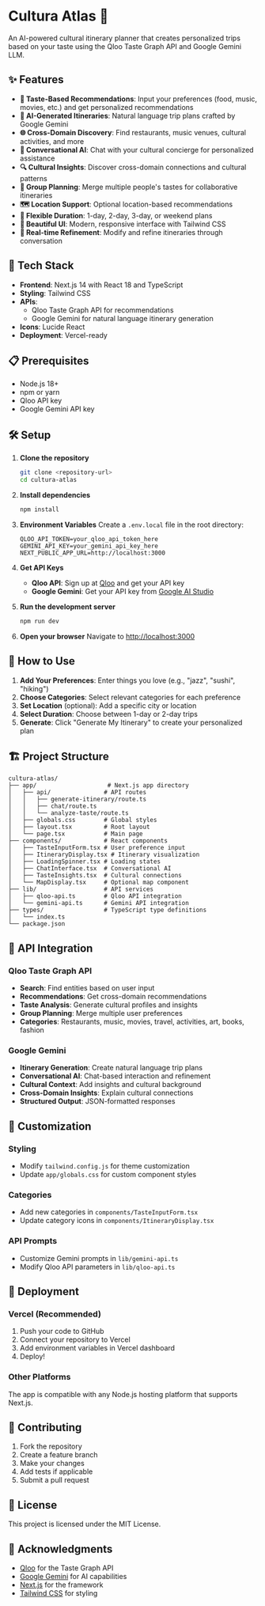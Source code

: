 # Cultura Atlas 🎯

An AI-powered cultural itinerary planner that creates personalized trips based on your taste using the Qloo Taste Graph API and Google Gemini LLM.

## ✨ Features

- **🎯 Taste-Based Recommendations**: Input your preferences (food, music, movies, etc.) and get personalized recommendations
- **🤖 AI-Generated Itineraries**: Natural language trip plans crafted by Google Gemini
- **🌐 Cross-Domain Discovery**: Find restaurants, music venues, cultural activities, and more
- **💬 Conversational AI**: Chat with your cultural concierge for personalized assistance
- **🔍 Cultural Insights**: Discover cross-domain connections and cultural patterns
- **👥 Group Planning**: Merge multiple people's tastes for collaborative itineraries
- **🗺️ Location Support**: Optional location-based recommendations
- **📅 Flexible Duration**: 1-day, 2-day, 3-day, or weekend plans
- **🎨 Beautiful UI**: Modern, responsive interface with Tailwind CSS
- **🔄 Real-time Refinement**: Modify and refine itineraries through conversation

## 🚀 Tech Stack

- **Frontend**: Next.js 14 with React 18 and TypeScript
- **Styling**: Tailwind CSS
- **APIs**: 
  - Qloo Taste Graph API for recommendations
  - Google Gemini for natural language itinerary generation
- **Icons**: Lucide React
- **Deployment**: Vercel-ready

## 📋 Prerequisites

- Node.js 18+ 
- npm or yarn
- Qloo API key
- Google Gemini API key

## 🛠️ Setup

1. **Clone the repository**
   ```bash
   git clone <repository-url>
   cd cultura-atlas
   ```

2. **Install dependencies**
   ```bash
   npm install
   ```

3. **Environment Variables**
   Create a `.env.local` file in the root directory:
   ```env
   QLOO_API_TOKEN=your_qloo_api_token_here
   GEMINI_API_KEY=your_gemini_api_key_here
   NEXT_PUBLIC_APP_URL=http://localhost:3000
   ```

4. **Get API Keys**
   - **Qloo API**: Sign up at [Qloo](https://qloo.com) and get your API key
   - **Google Gemini**: Get your API key from [Google AI Studio](https://makersuite.google.com/app/apikey)

5. **Run the development server**
   ```bash
   npm run dev
   ```

6. **Open your browser**
   Navigate to [http://localhost:3000](http://localhost:3000)

## 🎯 How to Use

1. **Add Your Preferences**: Enter things you love (e.g., "jazz", "sushi", "hiking")
2. **Choose Categories**: Select relevant categories for each preference
3. **Set Location** (optional): Add a specific city or location
4. **Select Duration**: Choose between 1-day or 2-day trips
5. **Generate**: Click "Generate My Itinerary" to create your personalized plan

## 🏗️ Project Structure

```
cultura-atlas/
├── app/                    # Next.js app directory
│   ├── api/               # API routes
│   │   ├── generate-itinerary/route.ts
│   │   ├── chat/route.ts
│   │   └── analyze-taste/route.ts
│   ├── globals.css        # Global styles
│   ├── layout.tsx         # Root layout
│   └── page.tsx           # Main page
├── components/            # React components
│   ├── TasteInputForm.tsx # User preference input
│   ├── ItineraryDisplay.tsx # Itinerary visualization
│   ├── LoadingSpinner.tsx # Loading states
│   ├── ChatInterface.tsx  # Conversational AI
│   ├── TasteInsights.tsx  # Cultural connections
│   └── MapDisplay.tsx     # Optional map component
├── lib/                   # API services
│   ├── qloo-api.ts        # Qloo API integration
│   └── gemini-api.ts      # Gemini API integration
├── types/                 # TypeScript type definitions
│   └── index.ts
└── package.json
```

## 🔧 API Integration

### Qloo Taste Graph API
- **Search**: Find entities based on user input
- **Recommendations**: Get cross-domain recommendations
- **Taste Analysis**: Generate cultural profiles and insights
- **Group Planning**: Merge multiple user preferences
- **Categories**: Restaurants, music, movies, travel, activities, art, books, fashion

### Google Gemini
- **Itinerary Generation**: Create natural language trip plans
- **Conversational AI**: Chat-based interaction and refinement
- **Cultural Context**: Add insights and cultural background
- **Cross-Domain Insights**: Explain cultural connections
- **Structured Output**: JSON-formatted responses

## 🎨 Customization

### Styling
- Modify `tailwind.config.js` for theme customization
- Update `app/globals.css` for custom component styles

### Categories
- Add new categories in `components/TasteInputForm.tsx`
- Update category icons in `components/ItineraryDisplay.tsx`

### API Prompts
- Customize Gemini prompts in `lib/gemini-api.ts`
- Modify Qloo API parameters in `lib/qloo-api.ts`

## 🚀 Deployment

### Vercel (Recommended)
1. Push your code to GitHub
2. Connect your repository to Vercel
3. Add environment variables in Vercel dashboard
4. Deploy!

### Other Platforms
The app is compatible with any Node.js hosting platform that supports Next.js.

## 🤝 Contributing

1. Fork the repository
2. Create a feature branch
3. Make your changes
4. Add tests if applicable
5. Submit a pull request

## 📄 License

This project is licensed under the MIT License.

## 🙏 Acknowledgments

- [Qloo](https://qloo.com) for the Taste Graph API
- [Google Gemini](https://ai.google.dev/) for AI capabilities
- [Next.js](https://nextjs.org/) for the framework
- [Tailwind CSS](https://tailwindcss.com/) for styling 